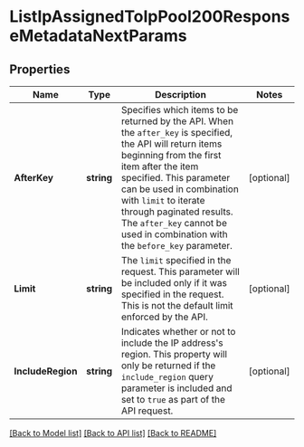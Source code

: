 # ListIpAssignedToIpPool200ResponseMetadataNextParams

## Properties

Name | Type | Description | Notes
------------ | ------------- | ------------- | -------------
**AfterKey** | **string** | Specifies which items to be returned by the API. When the `after_key` is specified, the API will return items beginning from the first item after the item specified. This parameter can be used in combination with `limit` to iterate through paginated results. The `after_key` cannot be used in combination with the `before_key` parameter. |[optional] 
**Limit** | **string** | The `limit` specified in the request. This parameter will be included only if it was specified in the request. This is not the default limit enforced by the API. |[optional] 
**IncludeRegion** | **string** | Indicates whether or not to include the IP address's region. This property will only be returned if the `include_region` query parameter is included and set to `true` as part of the API request. |[optional] 

[[Back to Model list]](../README.md#documentation-for-models) [[Back to API list]](../README.md#documentation-for-api-endpoints) [[Back to README]](../README.md)


